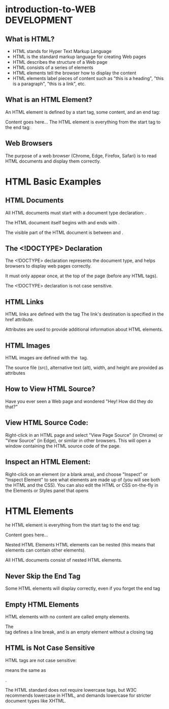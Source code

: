 # introduction-to-WEB DEVELOPMENT
## What is HTML?
- HTML stands for Hyper Text Markup Language
- HTML is the standard markup language for creating Web pages
- HTML describes the structure of a Web page
- HTML consists of a series of elements
- HTML elements tell the browser how to display the content
- HTML elements label pieces of content such as "this is a heading", "this is a paragraph", "this is a link", etc.
## What is an HTML Element?
An HTML element is defined by a start tag, some content, and an end tag:

<tagname>Content goes here...</tagname>
The HTML element is everything from the start tag to the end tag:
## Web Browsers
The purpose of a web browser (Chrome, Edge, Firefox, Safari) is to read HTML documents and display them correctly.

# HTML Basic Examples
## HTML Documents
All HTML documents must start with a document type declaration: <!DOCTYPE html>.

The HTML document itself begins with <html> and ends with </html>.

The visible part of the HTML document is between <body> and </body>.

## The <!DOCTYPE> Declaration
The <!DOCTYPE> declaration represents the document type, and helps browsers to display web pages correctly.

It must only appear once, at the top of the page (before any HTML tags).

The <!DOCTYPE> declaration is not case sensitive.

  
## HTML Links
HTML links are defined with the <a> tag
  The link's destination is specified in the href attribute. 

Attributes are used to provide additional information about HTML elements.
## HTML Images
HTML images are defined with the <img> tag.

The source file (src), alternative text (alt), width, and height are provided as attributes
## How to View HTML Source?
Have you ever seen a Web page and wondered "Hey! How did they do that?"

## View HTML Source Code:
Right-click in an HTML page and select "View Page Source" (in Chrome) or "View Source" (in Edge), or similar in other browsers. This will open a window containing the HTML source code of the page.

## Inspect an HTML Element:
Right-click on an element (or a blank area), and choose "Inspect" or "Inspect Element" to see what elements are made up of (you will see both the HTML and the CSS). You can also edit the HTML or CSS on-the-fly in the Elements or Styles panel that opens
  
  # HTML Elements
  
  he HTML element is everything from the start tag to the end tag:

<tagname>Content goes here...</tagname>
  
  Nested HTML Elements
HTML elements can be nested (this means that elements can contain other elements).

All HTML documents consist of nested HTML elements.
  ## Never Skip the End Tag
Some HTML elements will display correctly, even if you forget the end tag
  ## Empty HTML Elements
HTML elements with no content are called empty elements.

The <br> tag defines a line break, and is an empty element without a closing tag
  ## HTML is Not Case Sensitive
HTML tags are not case sensitive: <P> means the same as <p>.

The HTML standard does not require lowercase tags, but W3C recommends lowercase in HTML, and demands lowercase for stricter document types like XHTML.
